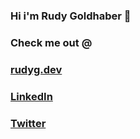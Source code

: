 ### Hi i'm Rudy Goldhaber 👋

### Check me out @

### [rudyg.dev](https://rudyg.dev)

### [LinkedIn](https://linkedin.com/in/rudy-goldhaber)

### [Twitter](https://twitter.com/SyriiAdvent)

<!--
**SyriiAdvent/syriiadvent** is a ✨ _special_ ✨ repository because its `README.md` (this file) appears on your GitHub profile.
